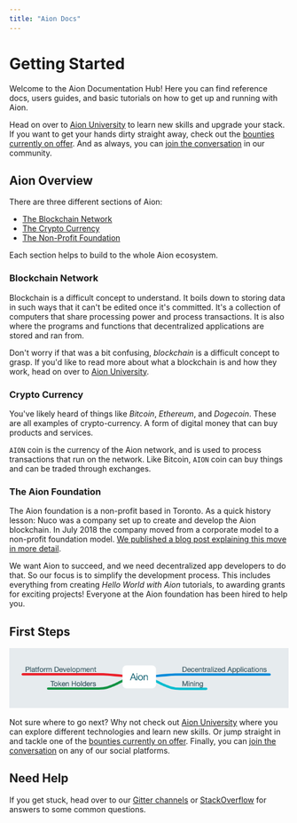 ```yaml
---
title: "Aion Docs"
---
```


# Getting Started

Welcome to the Aion Documentation Hub! Here you can find reference docs, users guides, and basic tutorials on how to get up and running with Aion.

Head on over to [Aion University](https://learn.aion.network) to learn new skills and upgrade your stack. If you want to get your hands dirty straight away, check out the [bounties currently on offer](http://aion.network/bounty/). And as always, you can [join the conversation](https://aion.network/community/) in our community.

## Aion Overview

There are three different sections of Aion:

- [The Blockchain Network](#section-blockchain-network)
- [The Crypto Currency](#section-crypto-currency)
- [The Non-Profit Foundation](#section-the-aion-foundation)

Each section helps to build to the whole Aion ecosystem.

### Blockchain Network

Blockchain is a difficult concept to understand. It boils down to storing data in such ways that it can't be edited once it's committed. It's a collection of computers that share processing power and process transactions. It is also where the programs and functions that decentralized applications are stored and ran from.

Don't worry if that was a bit confusing, *blockchain* is a difficult concept to grasp. If you'd like to read more about what a blockchain is and how they work, head on over to [Aion University](https://learn.aion.network/docs/what-is-a-blockchain-network).

### Crypto Currency

You've likely heard of things like *Bitcoin*, *Ethereum*, and *Dogecoin*. These are all examples of crypto-currency. A form of digital money that can buy products and services.

`AION` coin is the currency of the Aion network, and is used to process transactions that run on the network. Like Bitcoin, `AION` coin can buy things and can be traded through exchanges.

### The Aion Foundation

The Aion foundation is a non-profit based in Toronto. As a quick history lesson: Nuco was a company set up to create and develop the Aion blockchain. In July 2018 the company moved from a corporate model to a non-profit foundation model. [We published a blog post explaining this move in more detail](https://blog.aion.network/aion-foundation-launches-cd908d00a586).

We want Aion to succeed, and we need decentralized app developers to do that. So our focus is to simplify the development process. This includes everything from creating *Hello World with Aion* tutorials, to awarding grants for exciting projects! Everyone at the Aion foundation has been hired to help you.

## First Steps

![Different branches of Aion development.](/images/things-to-do-with-aion.png)

Not sure where to go next? Why not check out [Aion University](https://learn.aion.network) where you can explore different technologies and learn new skills. Or jump straight in and tackle one of the [bounties currently on offer](http://aion.network/bounty/). Finally, you can [join the conversation](https://aion.network/community/) on any of our social platforms.

## Need Help

If you get stuck, head over to our [Gitter channels](https://gitter.im/aionnetwork/Lobby) or [StackOverflow](https://stackoverflow.com/search?q=aion) for answers to some common questions.
